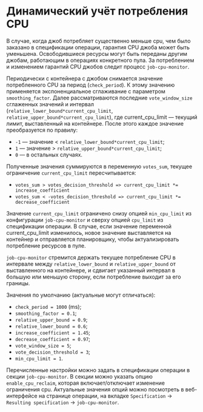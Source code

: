 # Динамический учёт потребления CPU

В случае, когда джоб потребляет существенно меньше cpu, чем было заказано в спецификации операции, гарантия CPU джоба может быть уменьшена. Освободившиеся ресурсы могут быть переданы другим джобам, работающим в операциях конкретного пула. За потреблением и изменением гарантий CPU джобов следит процесс `job-cpu-monitor`.


Периодически с контейнера с джобом снимается значение потребленного CPU за период (`check_period`). К этому значению применяется экспоненциальное сглаживание с параметром `smoothing_factor`. Далее рассматриваются последние `vote_window_size` сглаженных значений и интервал (`relative_lower_bound*current_cpu_limit`, `relative_upper_bound*current_cpu_limit`), где current_cpu_limit — текущий лимит, выставленный на контейнере. 
После этого каждое значение преобразуется по правилу:

* `-1` — значение < `relative_lower_bound*current_cpu_limit`;
* `1` — значение > `relative_upper_bound*current_cpu_limit`;
* `0` — в остальных случаях.

Полученные значения суммируются в переменную `votes_sum`, текущее ограничение `current_cpu_limit` пересчитывается:

* `votes_sum > votes_decision_threshold => current_cpu_limit *= increase_coefficient`
* `votes_sum < -votes_decision_threshold => current_cpu_limit *= decrease_coefficient`

Значение `current_cpu_limit` ограничено снизу опцией `min_cpu_limit` из конфигурации `job-cpu-monitor` и сверху опцией `cpu_limit` из спецификации операции.
В случае, если значение переменной current_cpu_limit изменилось, новое значение выставляется на контейнер и отправляется планировщику, чтобы актуализировать потребление ресурсов в пуле.

`job-cpu-monitor` стремится держать текущее потребление CPU в интервале между `relative_lower_bound` и `relative_upper_bound` от выставленного на контейнере, и сдвигает указанный интервал в большую или меньшую сторону, если потребление выходит за его границы.

Значения по умолчанию (актуальные могут отличаться):

* `check_period = 1000` (ms);
* `smoothing_factor = 0.1`;
* `relative_upper_bound = 0.9`;
* `relative_lower_bound = 0.6`;
* `increase_coefficient = 1.45`;
* `decrease_coefficient = 0.97`;
* `vote_window_size = 5`;
* `vote_decision_threshold = 3`;
* `min_cpu_limit = 1`.

Перечисленные настройки можно задать в спецификации операции в секции `job-cpu-monitor`. В секции можно указать опцию `enable_cpu_reclaim`, которая включает/отключает изменение ограничения cpu. Актуальные значения опций можно посмотреть в веб-интерфейсе на странице операции, на вкладке `Specification` -> `Resulting specification` -> `job-cpu-monitor`.